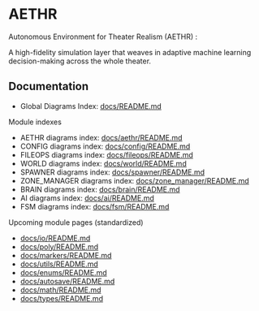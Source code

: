 # AETHR
Autonomous Environment for Theater Realism (AETHR) : 

A high-fidelity simulation layer that weaves in adaptive machine learning decision-making across the whole theater.

## Documentation

- Global Diagrams Index: [docs/README.md](docs/README.md)

Module indexes
- AETHR diagrams index: [docs/aethr/README.md](docs/aethr/README.md)
- CONFIG diagrams index: [docs/config/README.md](docs/config/README.md)
- FILEOPS diagrams index: [docs/fileops/README.md](docs/fileops/README.md)
- WORLD diagrams index: [docs/world/README.md](docs/world/README.md)
- SPAWNER diagrams index: [docs/spawner/README.md](docs/spawner/README.md)
- ZONE_MANAGER diagrams index: [docs/zone_manager/README.md](docs/zone_manager/README.md)
- BRAIN diagrams index: [docs/brain/README.md](docs/brain/README.md)
- AI diagrams index: [docs/ai/README.md](docs/ai/README.md)
- FSM diagrams index: [docs/fsm/README.md](docs/fsm/README.md)

Upcoming module pages (standardized)


- [docs/io/README.md](docs/io/README.md)
- [docs/poly/README.md](docs/poly/README.md)
- [docs/markers/README.md](docs/markers/README.md)
- [docs/utils/README.md](docs/utils/README.md)
- [docs/enums/README.md](docs/enums/README.md)
- [docs/autosave/README.md](docs/autosave/README.md)
- [docs/math/README.md](docs/math/README.md)
- [docs/types/README.md](docs/types/README.md)
